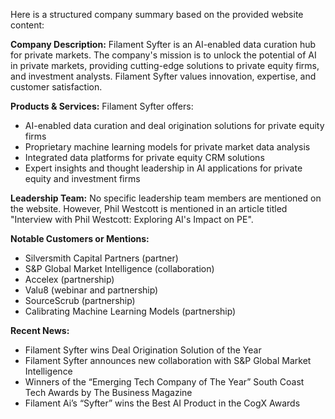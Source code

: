 Here is a structured company summary based on the provided website content:

**Company Description:**
Filament Syfter is an AI-enabled data curation hub for private markets. The company's mission is to unlock the potential of AI in private markets, providing cutting-edge solutions to private equity firms, and investment analysts. Filament Syfter values innovation, expertise, and customer satisfaction.

**Products & Services:**
Filament Syfter offers:

* AI-enabled data curation and deal origination solutions for private equity firms
* Proprietary machine learning models for private market data analysis
* Integrated data platforms for private equity CRM solutions
* Expert insights and thought leadership in AI applications for private equity and investment firms

**Leadership Team:**
No specific leadership team members are mentioned on the website. However, Phil Westcott is mentioned in an article titled "Interview with Phil Westcott: Exploring AI's Impact on PE".

**Notable Customers or Mentions:**
* Silversmith Capital Partners (partner)
* S&P Global Market Intelligence (collaboration)
* Accelex (partnership)
* Valu8 (webinar and partnership)
* SourceScrub (partnership)
* Calibrating Machine Learning Models (partnership)

**Recent News:**
* Filament Syfter wins Deal Origination Solution of the Year
* Filament Syfter announces new collaboration with S&P Global Market Intelligence
* Winners of the “Emerging Tech Company of The Year” South Coast Tech Awards by The Business Magazine
* Filament Ai’s “Syfter” wins the Best AI Product in the CogX Awards